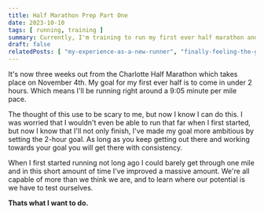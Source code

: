 ```yaml
---
title: Half Marathon Prep Part One
date: 2023-10-10
tags: [ running, training ]
summary: Currently, I'm training to run my first ever half marathon and I want to share my journey and motivation I've found along the way.
draft: false
relatedPosts: [ "my-experience-as-a-new-runner", "finally-feeling-the-groove-of-running" ]
---
```


It's now three weeks out from the Charlotte Half Marathon which takes place on November 4th. My goal for my first ever
half is to come in under 2 hours. Which means I'll be running right around a 9:05 minute per mile pace.

The thought of this use to be scary to me, but now I know I can do this. I was worried that I wouldn't even be
able to run that far when I first started, but now I know that I'll not only finish, I've made my goal more ambitious by
setting the 2-hour goal. As long as you keep getting out there and working towards your goal you will get there with consistency.

When I first started running not long ago I could barely get through one mile and in this short amount of time I've improved a massive amount. We're all capable of more than we think we are, and to learn where our potential is we have to test ourselves. 

**Thats what I want to do.**